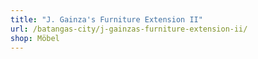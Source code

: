 ```yaml
---
title: "J. Gainza's Furniture Extension II"
url: /batangas-city/j-gainzas-furniture-extension-ii/
shop: Möbel
---
```

